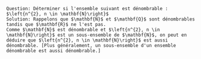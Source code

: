 
    Question: Déterminer si l'ensemble suivant est dénombrable : $\left{n^{2}, n \in \mathbf{N}\right}$
    Solution: Rappelons que $\mathbf{N}$ et $\mathbf{Q}$ sont dénombrables tandis que $\mathbf{R}$ ne l'est pas.
    Comme $\mathbf{N}$ est dénombrable et $\left{n^{2}, n \in \mathbf{N}\right}$ est un sous-ensemble de $\mathbf{N}$, on peut en déduire que $\left{n^{2}, n \in \mathbf{N}\right}$ est aussi dénombrable. [Plus généralement, un sous-ensemble d'un ensemble dénombrable est aussi dénombrable.]